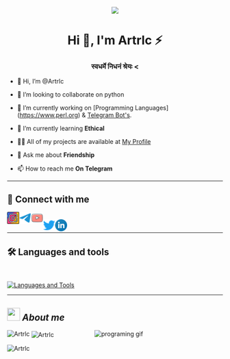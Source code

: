 <p align="center">
  <img src="https://telegra.ph/file/09e5cdea72f4120e09a47.jpg">
</p>

<h1 align="center">Hi 👋, I'm Artrlc ⚡️</h1>
<h3 align="center">स्वधर्मे निधनं श्रेयः <</h3>

- 👋 Hi, I’m @Artrlc
- 💞️ I’m looking to collaborate on python
- 🔭 I’m currently working on [Programming Languages] (https://www.perl.org) & [Telegram Bot's](https://t.me/NxVaen).

- 🌱 I’m currently learning **Ethical**

- 👨‍💻 All of my projects are available at [My Profile](https://github.com/Artrlc?tab=repositories)

- 💬 Ask me about **Friendship**

- 📫 How to reach me **On Telegram**

---

## 🔗 Connect with me

<!-- png icons from https://iconscout.com/ -->
<a href="https://instagram.com/xartrlc" class="padded"><img align="left" alt="Artrlc" width="28px" src="./res/instagram.png" /></a> 
<a href="https://telegram.dog/NxVaen" class="padded"><img align="left" alt="Artrlc" width="28px" src="./res/telegram.png" /></a>
<a href="https://youtube.com/" class="padded"><img align="left" alt="Artrlc" width="28px" src="./res/youtube.png" /></a>  
<a href="https://twitter.com/" class="padded"><img align="left" alt="Artrlc" width="28px" src="./res/twitter.png" /></a> 
<a href="https://linkedin.com/in/" class="padded"><img align="left" alt="Artrlc" width="28px" src="./res/linkedin.png" /></a> 
</br>

---

## 🛠️ Languages and tools
</br>

[![Languages and Tools](https://skillicons.dev/icons?i=androidstudio,bash,vscode,docker,git,github,linux,heroku,arduino,redis,mongodb,java,html,py,c,ts,js,deno,flutter,fastapi&perline=10)](https://telegram.dog/NxVaen)

---

## <img src="https://media.giphy.com/media/ObNTw8Uzwy6KQ/giphy.gif" width=30px height=30px>&nbsp;***About me***

<img alt="programing gif" align="right" width=300px src="https://media.giphy.com/media/juua9i2c2fA0AIp2iq/giphy.gif" />

<p><img align="left" src="https://github-readme-stats.vercel.app/api/top-langs?username=Artrlc&show_icons=true&locale=en&layout=compact" alt="Artrlc" /></p>

<p>&nbsp;<img align="center" src="https://github-readme-stats.vercel.app/api?username=Artrlc&show_icons=true&locale=en" alt="Artrlc" /></p>

<p><img align="center" src="https://github-readme-streak-stats.herokuapp.com/?user=Artrlc&" alt="Artrlc" /></p>
<!---
Artrlc/Artrlc is a ✨ special ✨ repository because its `README.md` (this file) appears on your GitHub profile.
You can click the Preview link to take a look at your changes.
--->

